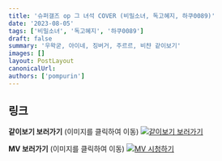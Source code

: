 ```yaml
---
title: '슈퍼갤즈 op 그 녀석 COVER (비밀소녀, 독고혜지, 하쿠0089)'
date: '2023-08-05'
tags: ['비밀소녀', '독고혜지', '하쿠0089']
draft: false
summary: '우왁굳, 아이네, 징버거, 주르르, 비챤 같이보기'
images: []
layout: PostLayout
canonicalUrl:
authors: ['pompurin']
---
```


## 링크

**같이보기 보러가기** (이미지를 클릭하여 이동)
[![같이보기 보러가기](https://cdn.discordapp.com/attachments/1136601898116464710/1137050327938506852/logo.png)](https://cafe.naver.com/steamindiegame/12316926)

**MV 보러가기** (이미지를 클릭하여 이동)
[![MV 시청하기](https://i.ytimg.com/vi/6l6nqQbmMsY/maxresdefault.jpg)](https://youtu.be/6l6nqQbmMsY)
